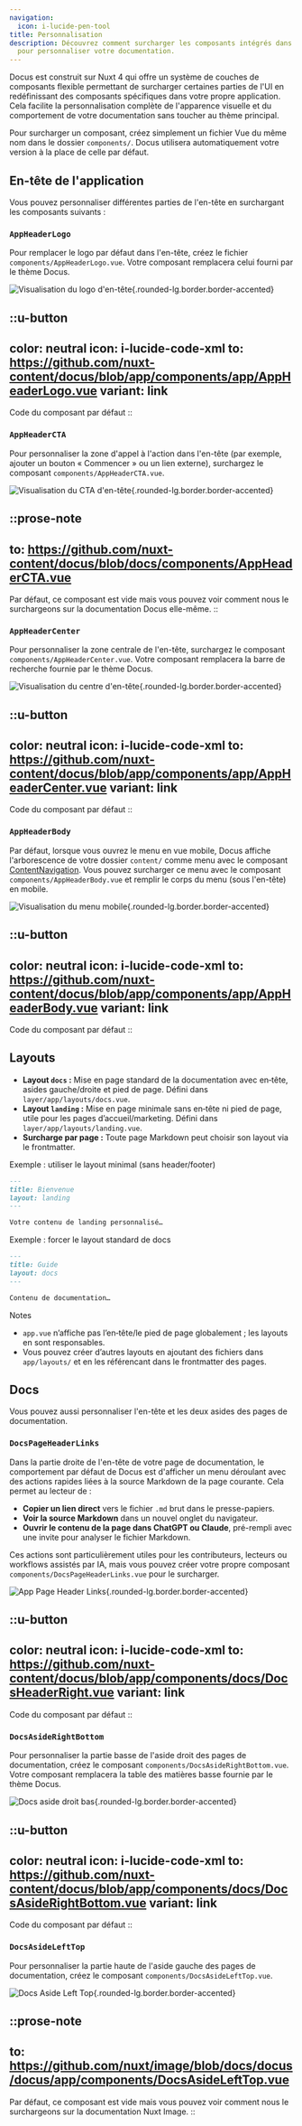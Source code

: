 ```yaml
---
navigation:
  icon: i-lucide-pen-tool
title: Personnalisation
description: Découvrez comment surcharger les composants intégrés dans Docus
  pour personnaliser votre documentation.
---
```


Docus est construit sur Nuxt 4 qui offre un système de couches de composants flexible permettant de surcharger certaines parties de l'UI en redéfinissant des composants spécifiques dans votre propre application. Cela facilite la personnalisation complète de l'apparence visuelle et du comportement de votre documentation sans toucher au thème principal.

Pour surcharger un composant, créez simplement un fichier Vue du même nom dans le dossier `components/`. Docus utilisera automatiquement votre version à la place de celle par défaut.

## En-tête de l'application

Vous pouvez personnaliser différentes parties de l'en-tête en surchargant les composants suivants :

### `AppHeaderLogo`

Pour remplacer le logo par défaut dans l'en-tête, créez le fichier `components/AppHeaderLogo.vue`. Votre composant remplacera celui fourni par le thème Docus.

![Visualisation du logo d'en-tête](/documentation/app-header-logo.webp){.rounded-lg.border.border-accented}

::u-button
---
color: neutral
icon: i-lucide-code-xml
to: https://github.com/nuxt-content/docus/blob/app/components/app/AppHeaderLogo.vue
variant: link
---
Code du composant par défaut
::

### `AppHeaderCTA`

Pour personnaliser la zone d'appel à l'action dans l'en-tête (par exemple, ajouter un bouton « Commencer » ou un lien externe), surchargez le composant `components/AppHeaderCTA.vue`.

![Visualisation du CTA d'en-tête](/documentation/app-header-cta.webp){.rounded-lg.border.border-accented}

::prose-note
---
to: https://github.com/nuxt-content/docus/blob/docs/components/AppHeaderCTA.vue
---
Par défaut, ce composant est vide mais vous pouvez voir comment nous le surchargeons sur la documentation Docus elle-même.
::

### `AppHeaderCenter`

Pour personnaliser la zone centrale de l'en-tête, surchargez le composant `components/AppHeaderCenter.vue`. Votre composant remplacera la barre de recherche fournie par le thème Docus.

![Visualisation du centre d'en-tête](/documentation/app-header-center.webp){.rounded-lg.border.border-accented}

::u-button
---
color: neutral
icon: i-lucide-code-xml
to: https://github.com/nuxt-content/docus/blob/app/components/app/AppHeaderCenter.vue
variant: link
---
Code du composant par défaut
::

### `AppHeaderBody`

Par défaut, lorsque vous ouvrez le menu en vue mobile, Docus affiche l'arborescence de votre dossier `content/` comme menu avec le composant [ContentNavigation](https://ui.nuxt.com/components/content-navigation). Vous pouvez surcharger ce menu avec le composant `components/AppHeaderBody.vue` et remplir le corps du menu (sous l'en-tête) en mobile.

![Visualisation du menu mobile](/documentation/app-header-body.webp){.rounded-lg.border.border-accented}

::u-button
---
color: neutral
icon: i-lucide-code-xml
to: https://github.com/nuxt-content/docus/blob/app/components/app/AppHeaderBody.vue
variant: link
---
Code du composant par défaut
::

## Layouts

- **Layout `docs` :** Mise en page standard de la documentation avec en‑tête, asides gauche/droite et pied de page. Défini dans `layer/app/layouts/docs.vue`.
- **Layout `landing` :** Mise en page minimale sans en‑tête ni pied de page, utile pour les pages d’accueil/marketing. Défini dans `layer/app/layouts/landing.vue`.
- **Surcharge par page :** Toute page Markdown peut choisir son layout via le frontmatter.

Exemple : utiliser le layout minimal (sans header/footer)

```md
---
title: Bienvenue
layout: landing
---

Votre contenu de landing personnalisé…
```

Exemple : forcer le layout standard de docs

```md
---
title: Guide
layout: docs
---

Contenu de documentation…
```

Notes

- `app.vue` n’affiche pas l’en‑tête/le pied de page globalement ; les layouts en sont responsables.
- Vous pouvez créer d’autres layouts en ajoutant des fichiers dans `app/layouts/` et en les référencant dans le frontmatter des pages.

## Docs

Vous pouvez aussi personnaliser l'en-tête et les deux asides des pages de documentation.

### `DocsPageHeaderLinks`

Dans la partie droite de l'en-tête de votre page de documentation, le comportement par défaut de Docus est d'afficher un menu déroulant avec des actions rapides liées à la source Markdown de la page courante. Cela permet au lecteur de :

- **Copier un lien direct** vers le fichier `.md` brut dans le presse-papiers.
- **Voir la source Markdown** dans un nouvel onglet du navigateur.
- **Ouvrir le contenu de la page dans ChatGPT ou Claude**, pré-rempli avec une invite pour analyser le fichier Markdown.

Ces actions sont particulièrement utiles pour les contributeurs, lecteurs ou workflows assistés par IA, mais vous pouvez créer votre propre composant `components/DocsPageHeaderLinks.vue` pour le surcharger.

![App Page Header Links](/documentation/app-page-header-links.webp){.rounded-lg.border.border-accented}

::u-button
---
color: neutral
icon: i-lucide-code-xml
to: https://github.com/nuxt-content/docus/blob/app/components/docs/DocsHeaderRight.vue
variant: link
---
Code du composant par défaut
::

### `DocsAsideRightBottom`

Pour personnaliser la partie basse de l'aside droit des pages de documentation, créez le composant `components/DocsAsideRightBottom.vue`. Votre composant remplacera la table des matières basse fournie par le thème Docus.

![Docs aside droit bas](/documentation/docs-aside-right-bottom.webp){.rounded-lg.border.border-accented}

::u-button
---
color: neutral
icon: i-lucide-code-xml
to: https://github.com/nuxt-content/docus/blob/app/components/docs/DocsAsideRightBottom.vue
variant: link
---
Code du composant par défaut
::

### `DocsAsideLeftTop`

Pour personnaliser la partie haute de l'aside gauche des pages de documentation, créez le composant `components/DocsAsideLeftTop.vue`.

![Docs Aside Left Top](/documentation/docs-aside-left-top.webp){.rounded-lg.border.border-accented}

::prose-note
---
to: https://github.com/nuxt/image/blob/docs/docus/docus/app/components/DocsAsideLeftTop.vue
---
Par défaut, ce composant est vide mais vous pouvez voir comment nous le surchargeons sur la documentation Nuxt Image.
::
